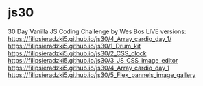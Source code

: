 # js30
30 Day Vanilla JS Coding Challenge by Wes Bos
LIVE versions:
https://filipsieradzki5.github.io/js30/4_Array_cardio_day_1/
https://filipsieradzki5.github.io/js30/1_Drum_kit	
https://filipsieradzki5.github.io/js30/2_CSS_clock	
https://filipsieradzki5.github.io/js30/3_JS_CSS_image_editor	
https://filipsieradzki5.github.io/js30/4_Array_cardio_day_1	
https://filipsieradzki5.github.io/js30/5_Flex_pannels_image_gallery
